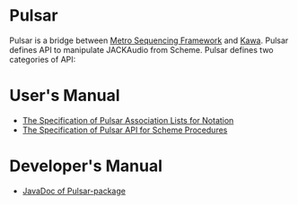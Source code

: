 Pulsar 
=======

Pulsar is a bridge between [Metro Sequencing Framework][METRO] and 
[Kawa][KAWA].  Pulsar defines API to manipulate JACKAudio from Scheme.
Pulsar defines two categories of API:

# User's Manual #
- [The Specification of Pulsar Association Lists for Notation][NOTES_API]
- [The Specification of Pulsar API for Scheme Procedures][PROCS_API]

# Developer's Manual #
- [JavaDoc of Pulsar-package](../build/javadoc/pulsar/package-summary.html)

[NOTES_API]: ../build/docs/notes-api/readme.md
[PROCS_API]: ../build/docs/procs-api/readme.md
[KAWA]: https://www.gnu.org/software/kawa/
[METRO]:../metro/readme.md
